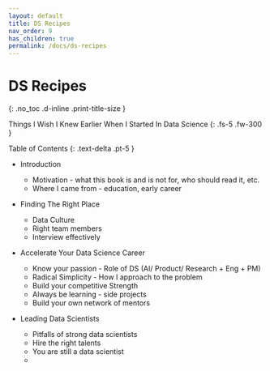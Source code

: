 ```yaml
---
layout: default
title: DS Recipes
nav_order: 9
has_children: true
permalink: /docs/ds-recipes
---
```


# DS Recipes
{: .no_toc .d-inline .print-title-size }

Things I Wish I Knew Earlier When I Started In Data Science
{: .fs-5 .fw-300 }


Table of Contents
{: .text-delta .pt-5 }

- Introduction
    - Motivation - what this book is and is not for, who should read it, etc. 
    - Where I came from - education, early career


- Finding The Right Place
    - Data Culture 
    - Right team members 
    - Interview effectively


- Accelerate Your Data Science Career
    - Know your passion - Role of DS (AI/ Product/ Research + Eng + PM)
    - Radical Simplicity - How I approach to the problem
    - Build your competitive Strength
    - Always be learning - side projects
    - Build your own network of mentors


- Leading Data Scientists
    - Pitfalls of strong data scientists
    - Hire the right talents
    - You are still a data scientist
    - 



